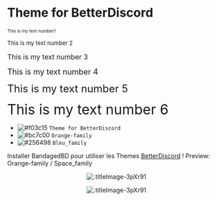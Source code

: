 # Theme for BetterDiscord
 <font size="1"> This is my text number1</font> 

 <font size="2"> This is my text number 2 </font>
 
 <font size="3"> This is my text number 3</font> 
 
 <font size="4"> This is my text number 4</font> 
 
 <font size="5"> This is my text number 5</font> 
 
 <font size="6"> This is my text number 6</font>

- ![#f03c15](https://placehold.it/15/f03c15/000000?text=+) `Theme for BetterDiscord`
- ![#bc7c00](https://placehold.it/15/bc7c00/000000?text=+) `Orange-family`
- ![#256498](https://placehold.it/15/256498/000000?text=+) `Bleu_family`

Installer BandagedBD pour utiliser les Themes  [BetterDiscord](https://betterdiscord.net/home/) !
Preview: Orange-family / Space_family
<p align="center">
  <img alt=".titleImage-3pXr91" src="https://i.imgur.com/OxNaNFO.png">
</p>
<p align="center">
  <img alt=".titleImage-3pXr91" src="https://i.imgur.com/budElif.png">
</p>
